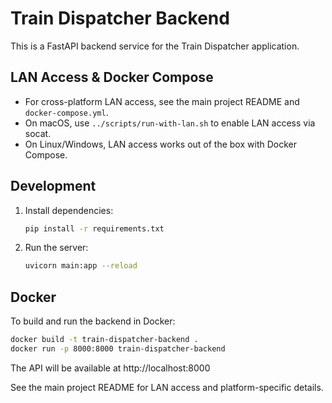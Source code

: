 # Train Dispatcher Backend

This is a FastAPI backend service for the Train Dispatcher application.

## LAN Access & Docker Compose
- For cross-platform LAN access, see the main project README and `docker-compose.yml`.
- On macOS, use `../scripts/run-with-lan.sh` to enable LAN access via socat.
- On Linux/Windows, LAN access works out of the box with Docker Compose.

## Development

1. Install dependencies:
   ```sh
   pip install -r requirements.txt
   ```
2. Run the server:
   ```sh
   uvicorn main:app --reload
   ```

## Docker

To build and run the backend in Docker:

```sh
docker build -t train-dispatcher-backend .
docker run -p 8000:8000 train-dispatcher-backend
```

The API will be available at http://localhost:8000

See the main project README for LAN access and platform-specific details.
